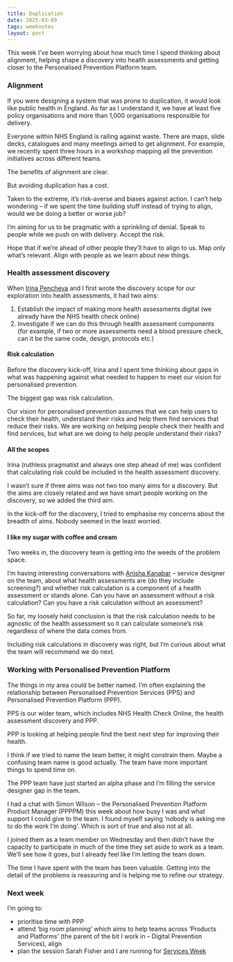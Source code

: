 ```yaml
---
title: Duplication
date: 2025-03-09
tags: weeknotes
layout: post
---
```

This week I’ve been worrying about how much time I spend thinking about alignment, helping shape a discovery into health assessments and getting closer to the Personalised Prevention Platform team.

### Alignment

If you were designing a system that was prone to duplication, it would look like public health in England. As far as I understand it, we have at least five policy organisations and more than 1,000 organisations responsible for delivery.

Everyone within NHS England is railing against waste. There are maps, slide decks, catalogues and many meetings aimed to get alignment. For example, we recently spent three hours in a workshop mapping all the prevention initiatives across different teams.

The benefits of alignment are clear.

But avoiding duplication has a cost.

Taken to the extreme, it’s risk-averse and biases against action. I can’t help wondering – if we spent the time building stuff instead of trying to align, would we be doing a better or worse job?

I’m aiming for us to be pragmatic with a sprinkling of denial. Speak to people while we push on with delivery. Accept the risk.

Hope that if we’re ahead of other people they’ll have to align to us. Map only what’s relevant. Align with people as we learn about new things.

### Health assessment discovery

When [Irina Pencheva](https://www.linkedin.com/in/irina-pencheva-2b431825/) and I first wrote the discovery scope for our exploration into health assessments, it had two aims:

1. Establish the impact of making more health assessments digital (we already have the NHS health check online)
2. Investigate if we can do this through health assessment components (for example, if two or more assessments need a blood pressure check, can it be the same code, design, protocols etc.)

#### Risk calculation

Before the discovery kick-off, Irina and I spent time thinking about gaps in what was happening against what needed to happen to meet our vision for personalised prevention.

The biggest gap was risk calculation.

Our vision for personalised prevention assumes that we can help users to check their health, understand their risks and help them find services that reduce their risks. We are working on helping people check their health and find services, but what are we doing to help people understand their risks?

#### All the scopes

Irina (ruthless pragmatist and always one step ahead of me) was confident that calculating risk could be included in the health assessment discovery.

I wasn’t sure if three aims was not two too many aims for a discovery. But the aims are closely related and we have smart people working on the discovery, so we added the third aim.

In the kick-off for the discovery, I tried to emphasise my concerns about the breadth of aims. Nobody seemed in the least worried.

#### I like my sugar with coffee and cream

Two weeks in, the discovery team is getting into the weeds of the problem space.

I’m having interesting conversations with [Anisha Kanabar](https://www.linkedin.com/in/anishakanabar/) – service designer on the team, about what health assessments are (do they include screening?) and whether risk calculation is a component of a health assessment or stands alone. Can you have an assessment without a risk calculation? Can you have a risk calculation without an assessment?

So far, my loosely held conclusion is that the risk calculation needs to be agnostic of the health assessment so it can calculate someone’s risk regardless of where the data comes from.

Including risk calculations in discovery was right, but I’m curious about what the team will recommend we do next.

### Working with Personalised Prevention Platform

The things in my area could be better named. I’m often explaining the relationship between Personalised Prevention Services (PPS) and Personalised Prevention Platform (PPP).

PPS is our wider team, which includes NHS Health Check Online, the health assessment discovery and PPP.

PPP is looking at helping people find the best next step for improving their health.

I think if we tried to name the team better, it might constrain them. Maybe a confusing team name is good actually. The team have more important things to spend time on.

The PPP team have just started an alpha phase and I’m filling the service designer gap in the team.

I had a chat with Simon Wilson – the Personalised Prevention Platform Product Manager (PPPPM) this week about how busy I was and what support I could give to the team. I found myself saying ‘nobody is asking me to do the work I’m doing’. Which is sort of true and also not at all.

I joined them as a team member on Wednesday and then didn’t have the capacity to participate in much of the time they set aside to work as a team. We’ll see how it goes, but I already feel like I’m letting the team down.

The time I have spent with the team has been valuable. Getting into the detail of the problems is reassuring and is helping me to refine our strategy.

### Next week

I’m going to:

- prioritise time with PPP
- attend ‘big room planning’ which aims to help teams across ‘Products and Platforms’ (the parent of the bit I work in – Digital Prevention Services), align
- plan the session Sarah Fisher and I are running for [Services Week](https://services.blog.gov.uk/2025/01/30/get-involved-with-services-week-2025/)
